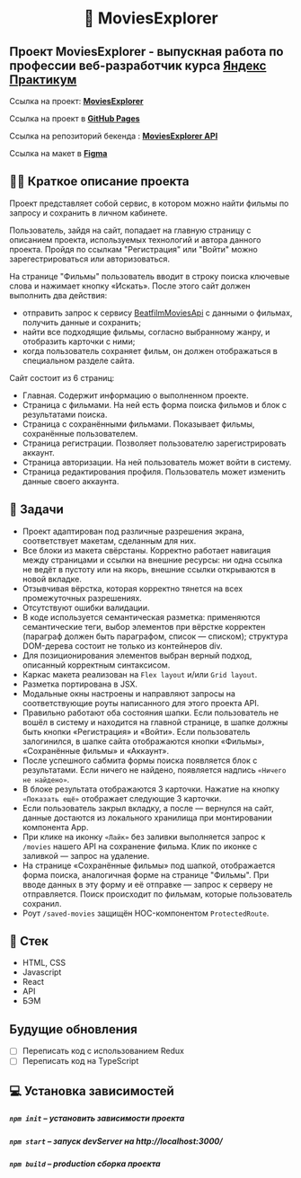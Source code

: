 <h1 align="center">
    📰 MoviesExplorer
</h1>

## Проект MoviesExplorer - выпускная работа по профессии веб-разработчик курса [Яндекс Практикум](https://praktikum.yandex.ru 'Яндекс Практикум')

Ссылка на проект: **[MoviesExplorer](http://movies-explorer-22.nomoredomains.club/)**

Ссылка на проект в **[GitHub Pages](https://milanka-m.github.io/movies-explorer-frontend/)**

Ссылка на репозиторий бекенда : **[MoviesExplorer API](https://github.com/Milanka-m/movies-explorer-api)**

Ссылка на макет в **[Figma](https://www.figma.com/proto/5tGlo8xmoQEpKvvr6ebG6x/Diploma-Copy?page-id=891%3A3857&node-id=932%3A2618&viewport=306%2C48%2C0.85&scaling=min-zoom)**

## ✍🏻 Краткое описание проекта
Проект представляет собой сервис, в котором можно найти фильмы по запросу и сохранить в личном кабинете.

Пользователь, зайдя на сайт, попадает на главную страницу с описанием проекта, используемых технологий и автора данного проекта. Пройдя по ссылкам "Регистрация" или "Войти" можно зарегестрироваться или авторизоваться.

На странице "Фильмы" пользователь вводит в строку поиска ключевые слова и нажимает кнопку «Искать». После этого сайт должен выполнить два действия:

- отправить запрос к сервису [BeatfilmMoviesApi](https://api.nomoreparties.co/beatfilm-movies) с данными о фильмах, получить данные и сохранить;
- найти все подходящие фильмы, согласно выбранному жанру, и отобразить карточки с ними;
- когда пользователь сохраняет фильм, он должен отображаться в специальном разделе сайта.

Сайт состоит из 6 страниц:
- Главная. Содержит информацию о выполненном проекте.
- Страница с фильмами. На ней есть форма поиска фильмов и блок с результатами поиска.
- Страница с сохранёнными фильмами. Показывает фильмы, сохранённые пользователем.
- Страница регистрации. Позволяет пользователю зарегистрировать аккаунт.
- Страница авторизации. На ней пользователь может войти в систему.
- Страница редактирования профиля. Пользователь может изменить данные своего аккаунта.

## 📖 Задачи

- Проект адаптирован под различные разрешения экрана, соответствует макетам, сделанным для них.
- Все блоки из макета свёрстаны. Корректно работает навигация между страницами и ссылки на внешние ресурсы: ни одна ссылка не ведёт в пустоту или на якорь, внешние ссылки открываются в новой вкладке.
- Отзывчивая вёрстка, которая корректно тянется на всех промежуточных разрешениях.
- Отсутствуют ошибки валидации.
- В коде используется семантическая разметка: применяются семантические теги, выбор элементов при вёрстке корректен (параграф должен быть параграфом, список — списком); структура DOM-дерева состоит не только из контейнеров div.
- Для позиционирования элементов выбран верный подход, описанный корректным синтаксисом.
- Каркас макета реализован на `Flex layout` и/или `Grid layout`.
- Разметка портирована в JSX.
- Модальные окны настроены и направляют запросы на соответствующие роуты написанного для этого проекта API.
- Правильно работают оба состояния шапки. Если пользователь не вошёл в систему и находится на главной странице, в шапке должны быть кнопки «Регистрация» и «Войти». Если пользователь залогинился, в шапке сайта отображаются кнопки «Фильмы», «Сохранённые фильмы» и «Аккаунт».
- После успешного сабмита формы поиска появляется блок с результатами. Если ничего не найдено, появляется надпись `«Ничего не найдено»`.
- В блоке результата отображаются 3 карточки. Нажатие на кнопку `«Показать ещё»` отображает следующие 3 карточки.
- Если пользователь закрыл вкладку, а после — вернулся на сайт, данные достаются из локального хранилища при монтировании компонента App.
- При клике на иконку `«Лайк»` без заливки выполняется запрос к `/movies` нашего API на сохранение фильма. Клик по иконке с заливкой — запрос на удаление.
- На странице «Сохранённые фильмы» под шапкой, отображается форма поиска, аналогичная форме на странице "Фильмы". При вводе данных в эту форму и её отправке — запрос к серверу не отправляется. Поиск происходит по фильмам, которые пользователь сохранил. 
- Роут `/saved-movies` защищён HOC-компонентом `ProtectedRoute`.

## 📃 Стек

- HTML, CSS
- Javascript
- React
- API
- БЭМ

## Будущие обновления

- [ ] Переписать код с использованием Redux
- [ ] Переписать код на TypeScript

## 💻 Установка зависимостей

##### `npm init` – установить зависимости проекта

##### `npm start` – запуск devServer на http://localhost:3000/

##### `npm build` – production сборка проекта
